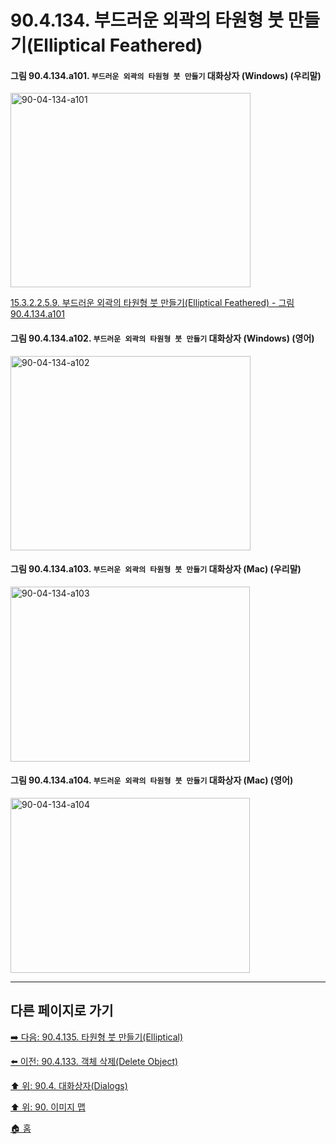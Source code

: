 # 90.4.134. 부드러운 외곽의 타원형 붓 만들기(Elliptical Feathered)

<a id="90-04-134-a101"></a>

#### 그림 90.4.134.a101. `부드러운 외곽의 타원형 붓 만들기` 대화상자 (Windows) (우리말)
<img width="384" height="311" alt="90-04-134-a101" src="https://github.com/user-attachments/assets/4880617f-7a02-4292-afa8-97812f569f03" />

[15.3.2.2.5.9. 부드러운 외곽의 타원형 붓 만들기(Elliptical Feathered) - 그림 90.4.134.a101](./15-03-02-02-05-09-elliptical_featherered.md#90-04-134-a101)

<a id="90-04-134-a102"></a>

#### 그림 90.4.134.a102. `부드러운 외곽의 타원형 붓 만들기` 대화상자 (Windows) (영어)
<img width="384" height="311" alt="90-04-134-a102" src="https://github.com/user-attachments/assets/6ad5a948-7e7f-42be-9921-41f13ea15c7b" />

<a id="90-04-134-a103"></a>

#### 그림 90.4.134.a103. `부드러운 외곽의 타원형 붓 만들기` 대화상자 (Mac) (우리말)
<img width="383" height="280" alt="90-04-134-a103" src="https://github.com/user-attachments/assets/8c46df8d-6063-45f5-b641-22067c40ccbd" />

<a id="90-04-134-a104"></a>

#### 그림 90.4.134.a104. `부드러운 외곽의 타원형 붓 만들기` 대화상자 (Mac) (영어)
<img width="383" height="280" alt="90-04-134-a104" src="https://github.com/user-attachments/assets/d848ff94-7250-4e20-a598-269c3fba05c0" />

***

## 다른 페이지로 가기

[➡️ 다음: 90.4.135. 타원형 붓 만들기(Elliptical)](./90-04-0135-elliptical.md)

[⬅️ 이전: 90.4.133. 객체 삭제(Delete Object)](./90-04-0133-delete_object.md)

[⬆️ 위: 90.4. 대화상자(Dialogs)](./90-04-0000-dialogs.md)

[⬆️ 위: 90. 이미지 맵](./90-00-image-map.md)

[🏠 홈](./00-home.md)
